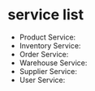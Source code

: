 # service list
- Product Service:
- Inventory Service:
- Order Service:
- Warehouse Service:
- Supplier Service:
- User Service: